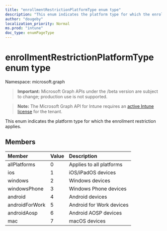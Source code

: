```yaml
---
title: "enrollmentRestrictionPlatformType enum type"
description: "This enum indicates the platform type for which the enrollment restriction applies."
author: "dougeby"
localization_priority: Normal
ms.prod: "intune"
doc_type: enumPageType
---
```


# enrollmentRestrictionPlatformType enum type

Namespace: microsoft.graph

> **Important:** Microsoft Graph APIs under the /beta version are subject to change; production use is not supported.

> **Note:** The Microsoft Graph API for Intune requires an [active Intune license](https://go.microsoft.com/fwlink/?linkid=839381) for the tenant.

This enum indicates the platform type for which the enrollment restriction applies.

## Members
|Member|Value|Description|
|:---|:---|:---|
|allPlatforms|0|Applies to all platforms|
|ios|1|iOS/iPadOS devices|
|windows|2|Windows devices|
|windowsPhone|3|Windows Phone devices|
|android|4|Android devices|
|androidForWork|5|Android for Work devices|
|androidAosp|6|Android AOSP devices|
|mac|7|macOS devices|




